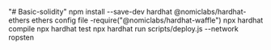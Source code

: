 "# Basic-solidity" 
npm install --save-dev hardhat @nomiclabs/hardhat-ethers ethers
config file -require("@nomiclabs/hardhat-waffle")
npx hardhat compile
npx hardhat test
npx hardhat run scripts/deploy.js --network ropsten


